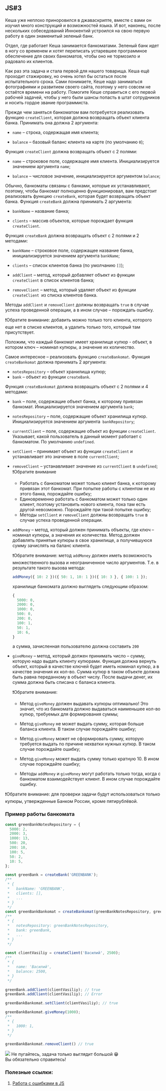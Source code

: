 ## JS#3

Кеша уже неплохо приноровился в джаваскрипте, вместе с вами он изучил много конструкций и возможностей языка. И вот, наконец, после нескольких собеседований Иннокентий устроился на свою первую работу в один знаменитый зеленый банк.

Отдел, где работает Кеша занимается банкоматами. Зеленый банк идет в ногу со временем и хотят переписать устаревшее программное обеспечение для своих банкоматов, чтобы оно не тормозило и радовало их клиентов.

Как раз эта задача и стала первой для нашего товарища. Кеша ещё проходит стажировку, но очень хотел бы остаться после испытательного срока. Сами понимаете, Кеше надо заниматься фотографиями и развитием своего сайта, поэтому у него совсем не остаётся времени на работу. Помогите Кеше справиться с его первой рабочей задачей, чтобы у него были шансы попасть в штат сотрудников и носить гордое звание программиста.

Прежде чем заняться банкоматом вам потребуется реализовать функцию ``createClient``, которая должна возвращать объект клиента банка. Принимать она должна 2 аргумента:

-   ``name`` – строка, содержащая имя клиента;
    
-   ``balance`` – базовый баланс клиента на карте (по умолчанию ``0``);
      
Функция ``createClient`` должна возвращать объект с 2 полями:

-   ``name`` – строковое поле, содержащее имя клиента. Инициализируется значением аргумента ``name``;
    
-   ``balance`` – числовое значение, инициализируется аргументом ``balance``;

Обычно, банкоматы связаны с банками, которые их устанавливают, поэтому, чтобы банкомат полноценно функционировал, вам предстоит реализовать функцию ``createBank``, которая будет возвращать объект банка. Функция ``createBank`` должна принимать 2 аргумента:

-   ``bankName`` – название банка;
    
-   ``clients`` – массив объектов, которые порождает функция ``createClient``.
    
Функция ``createBank`` должна возвращать объект с 2 полями и 2 методами:

-   ``bankName`` – строковое поле, содержащее название банка, инициализируется значением аргумента ``bankName``;
    
-   ``clients`` – список клиентов банка (по умолчанию ``[]``);
      
-   ``addClient`` – метод, который добавляет объект из функции ``createClient`` в список клиентов банка;
    
-   ``removeClient`` – метод, который удаляет объект из функции ``createClient ``из списка клиентов банка.
    
Методы ``addClient`` и ``removeClient`` должны возвращать ``true`` в случае успеха проведенной операции, а в ином случае – порождать ошибку.

❗Обратите внимание: добавить можно только того клиента, которого еще нет в списке клиентов, а удалить только того, который там присутствует.

Положим, что каждый банкомат имеет хранилище купюр - объект, в котором ключ – номинал купюры, а значение их количество.

Самое интересное – реализовать функцию ``createBankomat``. Функция ``createBankomat`` должна принимать 2 аргумента:

-   ``notesRepository`` – объект хранилища купюр;
-   ``bank`` – объект из функции ``createBank``.
    
Функция ``createBankomat`` должна возвращать объект с 2 полями и 4 методами:
-  ``bank`` – поле, содержащие объект банка, к которому привязан банкомат. Инициализируется значением аргумента ``bank``;

-   ``notesRepository`` – поле, содержащие объект хранилища купюр. Инициализируется значением аргумента`` bankRepository``;
    
-   ``currentClient`` – поле, содержащие объект из функции ``createClient``. Указывает, какой пользователь в данный момент работает с банкоматом. По умолчанию ``undefined``.
    
-   ``setClient`` – принимает объект из функции ``createClient`` и устанавливает это значение в поле ``currentClient``;
    
-   ``removeClient`` – устанавливает значение из ``currentClient`` в ``undefined``;
	❗Обратите внимание
	   * Работать с банкоматом может только клиент банка, к которому привязан этот банкомат. При попытке работы с клиентом не из этого банка, порождайте ошибку;
	   * Единовременно работать с банкоматом может только один клиент, поэтому установить нового клиента, пока там есть другой невозможно. Порождайте при такой попытке ошибку;
	   * Методы ``setClient`` и ``removeClient`` должны возвращать ``true`` в случае успеха проведенной операции.
    
-   ``addMoney`` – метод, который должен принимать объекты, где ключ – номинал купюры, а значения их количества. Метод должен добавлять принятые купюры в свое хранилище, а получившуюся сумму зачислять на баланс клиента.
    
	❗Обратите внимание: метод ``addMoney`` должен иметь возможность множественного вызова и неограниченное число аргументов. Т.е. в результате такого вызова метода:
	
	```js
	addMoney({ 10: 2 })({ 50: 1, 10: 1 })({ 10: 3 }, { 100: 1 });
	```
	хранилище банкомата должно выглядеть следующим образом:
	```js
	{
	  5000: 0,
	  2000: 0,
	  1000: 0,
	  500: 0,
	  200: 0,
	  100: 1,
	  50: 1,
	  10: 6,
	}
	```
	а сумма, зачисленная пользователю должна составить ``200``

-   ``giveMoney`` – метод, который должен принимать число – сумму, которую надо выдать клиенту купюрами. Функция должна вернуть объект, который в качестве ключей будет иметь номинал купюр, а в качестве значения их кол-во. Сумма купюр в таком объекте должна быть равна переданному в объект числу. После выдачи денег, их сумма должна быть списана с баланса клиента.

	❗Обратите внимание:

	-   Метод ``giveMoney`` должен выдавать купюры оптимально! Это значит, что из банкомата должно выдаваться наименьшее кол-во купюр, требуемых для формирования суммы;
	    
	-   Метод ``giveMoney`` не может выдать сумму, которая больше баланса клиента. В таком случае порождайте ошибку;
	    
	-   Метод ``giveMoney`` может не сформировать сумму, которую требуется выдать по причине нехватки нужных купюр. В таком случае порождайте ошибку;
	    
	-   Метод ``giveMoney`` может выдать сумму только кратную 10. В ином случае порождайте ошибку;
	    
	-   Методы ``addMoney`` и ``giveMoney`` могут работать только тогда, когда с банкоматом взаимодействует клиент. В ином случае порождайте ошибку.
    
❗Обратите внимание: для проверки задачи будут использоваться только купюры, утвержденные Банком России, кроме пятирублёвой.

### Пример работы банкомата
```js
const greenBankNotesRepository = {
  5000: 2,
  2000: 3,
  1000: 13,
  500: 20,
  200: 10,
  100: 5,
  50: 2,
  10: 5,
};

const greenBank = createBank('GREENBANK');
/**
 * {
 *   bankName: 'GREENBANK',
 *   clients: [],
 *   ...
 * }
 */
const greenBankBankomat = createBankomat(greenBankNotesRepository, greenBank);
/**
 * {
 *   notesRepository: greenBankNotesRepository,
 *   bank: greenBank,
 *   ...
 * }
 */

const clientVasiliy = createClient('Василий', 2500);
/**
 * {
 *   name: 'Василий',
 *   balance: 2500,
 * }
 */

greenBank.addClient(clientVasiliy); // true
greenBank.addClient(clientVasiliy); // Error

greenBankBankomat.setClient(clientVasiliy); // true

greenBankBankomat.giveMoney(1000);
/**
 * {
 *   1000: 1,
 * }
 */

greenBankBankomat.removeClient() // true
```

**![](https://lh5.googleusercontent.com/YbvJW1jBcwtaa9IFUwp8aE6s-OaZbm1dGiSpoDc2H5KjDzAvCzRbQLkvwXyzyIR3vlZ4aCcdVlAuzVquJCpnkRmsXaGv0h35pV1N1ssUX2qrPwSTzWNuXSIXqCUO2EqJvgUqAiH2)**
Не пугайтесь, задача только выглядит большой 😁 <br/>
Вы обязательно справитесь!

### Полезные ссылки:
1. [Работа с ошибками в JS](https://developer.mozilla.org/ru/docs/Web/JavaScript/Reference/Global_Objects/Error)
